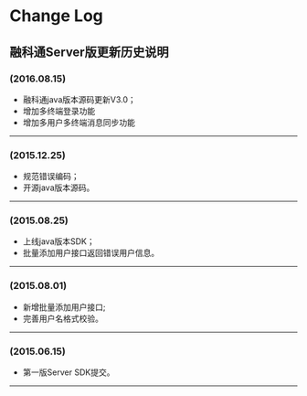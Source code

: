
# Change Log

融科通Server版更新历史说明
-----------------------------------
### (2016.08.15)
- 融科通java版本源码更新V3.0；
- 增加多终端登录功能
- 增加多用户多终端消息同步功能

-----------------------------------
### (2015.12.25)
- 规范错误编码；
- 开源java版本源码。

-----------------------------------
### (2015.08.25)
- 上线java版本SDK；
- 批量添加用户接口返回错误用户信息。

-----------------------------------
### (2015.08.01)
- 新增批量添加用户接口;
- 完善用户名格式校验。

-----------------------------------
### (2015.06.15)
- 第一版Server SDK提交。

-----------------------------------
